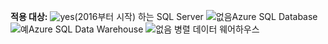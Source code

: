 <Token>**적용 대상:** ![yes](media/yes.png)(2016부터 시작) 하는 SQL Server ![없음](media/no.png)Azure SQL Database ![예](media/yes.png)Azure SQL Data Warehouse ![없음](media/no.png) 병렬 데이터 웨어하우스 </Token>

